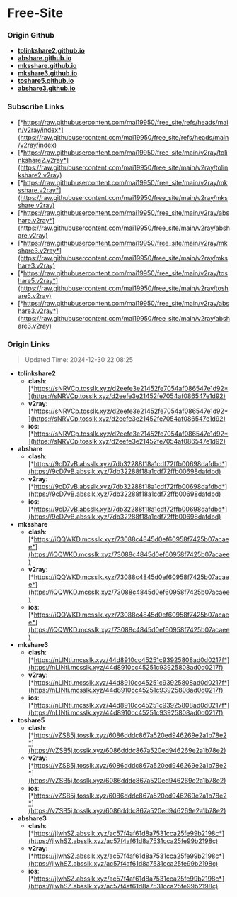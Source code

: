 # Free-Site

### Origin Github

- [**tolinkshare2.github.io**](https://github.com/tolinkshare2/tolinkshare2.github.io)
- [**abshare.github.io**](https://github.com/abshare/abshare.github.io)
- [**mksshare.github.io**](https://github.com/mksshare/mksshare.github.io)
- [**mkshare3.github.io**](https://github.com/mkshare3/mkshare3.github.io)
- [**toshare5.github.io**](https://github.com/toshare5/toshare5.github.io)
- [**abshare3.github.io**](https://github.com/abshare3/abshare3.github.io)

### Subscribe Links

- [*https://raw.githubusercontent.com/mai19950/free_site/refs/heads/main/v2ray/index*](https://raw.githubusercontent.com/mai19950/free_site/refs/heads/main/v2ray/index)
- [*https://raw.githubusercontent.com/mai19950/free_site/main/v2ray/tolinkshare2.v2ray*](https://raw.githubusercontent.com/mai19950/free_site/main/v2ray/tolinkshare2.v2ray)
- [*https://raw.githubusercontent.com/mai19950/free_site/main/v2ray/mksshare.v2ray*](https://raw.githubusercontent.com/mai19950/free_site/main/v2ray/mksshare.v2ray)
- [*https://raw.githubusercontent.com/mai19950/free_site/main/v2ray/abshare.v2ray*](https://raw.githubusercontent.com/mai19950/free_site/main/v2ray/abshare.v2ray)
- [*https://raw.githubusercontent.com/mai19950/free_site/main/v2ray/mkshare3.v2ray*](https://raw.githubusercontent.com/mai19950/free_site/main/v2ray/mkshare3.v2ray)
- [*https://raw.githubusercontent.com/mai19950/free_site/main/v2ray/toshare5.v2ray*](https://raw.githubusercontent.com/mai19950/free_site/main/v2ray/toshare5.v2ray)
- [*https://raw.githubusercontent.com/mai19950/free_site/main/v2ray/abshare3.v2ray*](https://raw.githubusercontent.com/mai19950/free_site/main/v2ray/abshare3.v2ray)

### Origin Links

> Updated Time: 2024-12-30 22:08:25

- **tolinkshare2**
  - **clash**: [*https://sNRVCp.tosslk.xyz/d2eefe3e21452fe7054af086547e1d92*](https://sNRVCp.tosslk.xyz/d2eefe3e21452fe7054af086547e1d92)
  - **v2ray**: [*https://sNRVCp.tosslk.xyz/d2eefe3e21452fe7054af086547e1d92*](https://sNRVCp.tosslk.xyz/d2eefe3e21452fe7054af086547e1d92)
  - **ios**: [*https://sNRVCp.tosslk.xyz/d2eefe3e21452fe7054af086547e1d92*](https://sNRVCp.tosslk.xyz/d2eefe3e21452fe7054af086547e1d92)
- **abshare**
  - **clash**: [*https://9cD7vB.absslk.xyz/7db32288f18a1cdf72ffb00698dafdbd*](https://9cD7vB.absslk.xyz/7db32288f18a1cdf72ffb00698dafdbd)
  - **v2ray**: [*https://9cD7vB.absslk.xyz/7db32288f18a1cdf72ffb00698dafdbd*](https://9cD7vB.absslk.xyz/7db32288f18a1cdf72ffb00698dafdbd)
  - **ios**: [*https://9cD7vB.absslk.xyz/7db32288f18a1cdf72ffb00698dafdbd*](https://9cD7vB.absslk.xyz/7db32288f18a1cdf72ffb00698dafdbd)
- **mksshare**
  - **clash**: [*https://iQQWKD.mcsslk.xyz/73088c4845d0ef60958f7425b07acaee*](https://iQQWKD.mcsslk.xyz/73088c4845d0ef60958f7425b07acaee)
  - **v2ray**: [*https://iQQWKD.mcsslk.xyz/73088c4845d0ef60958f7425b07acaee*](https://iQQWKD.mcsslk.xyz/73088c4845d0ef60958f7425b07acaee)
  - **ios**: [*https://iQQWKD.mcsslk.xyz/73088c4845d0ef60958f7425b07acaee*](https://iQQWKD.mcsslk.xyz/73088c4845d0ef60958f7425b07acaee)
- **mkshare3**
  - **clash**: [*https://nLINti.mcsslk.xyz/44d8910cc45251c93925808ad0d0217f*](https://nLINti.mcsslk.xyz/44d8910cc45251c93925808ad0d0217f)
  - **v2ray**: [*https://nLINti.mcsslk.xyz/44d8910cc45251c93925808ad0d0217f*](https://nLINti.mcsslk.xyz/44d8910cc45251c93925808ad0d0217f)
  - **ios**: [*https://nLINti.mcsslk.xyz/44d8910cc45251c93925808ad0d0217f*](https://nLINti.mcsslk.xyz/44d8910cc45251c93925808ad0d0217f)
- **toshare5**
  - **clash**: [*https://vZSB5j.tosslk.xyz/6086dddc867a520ed946269e2a1b78e2*](https://vZSB5j.tosslk.xyz/6086dddc867a520ed946269e2a1b78e2)
  - **v2ray**: [*https://vZSB5j.tosslk.xyz/6086dddc867a520ed946269e2a1b78e2*](https://vZSB5j.tosslk.xyz/6086dddc867a520ed946269e2a1b78e2)
  - **ios**: [*https://vZSB5j.tosslk.xyz/6086dddc867a520ed946269e2a1b78e2*](https://vZSB5j.tosslk.xyz/6086dddc867a520ed946269e2a1b78e2)
- **abshare3**
  - **clash**: [*https://jIwhSZ.absslk.xyz/ac57f4af61d8a7531cca25fe99b2198c*](https://jIwhSZ.absslk.xyz/ac57f4af61d8a7531cca25fe99b2198c)
  - **v2ray**: [*https://jIwhSZ.absslk.xyz/ac57f4af61d8a7531cca25fe99b2198c*](https://jIwhSZ.absslk.xyz/ac57f4af61d8a7531cca25fe99b2198c)
  - **ios**: [*https://jIwhSZ.absslk.xyz/ac57f4af61d8a7531cca25fe99b2198c*](https://jIwhSZ.absslk.xyz/ac57f4af61d8a7531cca25fe99b2198c)
